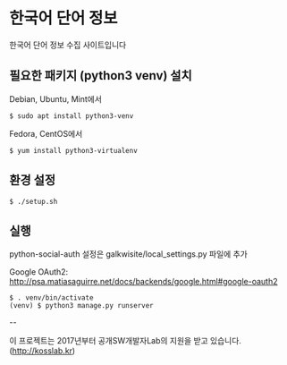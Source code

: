 한국어 단어 정보
================

한국어 단어 정보 수집 사이트입니다


필요한 패키지 (python3 venv) 설치
----------------------------------

Debian, Ubuntu, Mint에서

```
$ sudo apt install python3-venv
```

Fedora, CentOS에서

```
$ yum install python3-virtualenv
```

환경 설정
---------

```
$ ./setup.sh
```

실행
----

python-social-auth 설정은 galkwisite/local_settings.py 파일에 추가

Google OAuth2: http://psa.matiasaguirre.net/docs/backends/google.html#google-oauth2


```
$ . venv/bin/activate
(venv) $ python3 manage.py runserver
```

--

이 프로젝트는 2017년부터 공개SW개발자Lab의 지원을 받고 있습니다.
(http://kosslab.kr)
